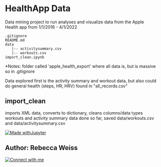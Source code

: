 # HealthApp Data

Data mining project to run analyses and visualize data from the Apple Health app from 1/1/2016 - 4/1/2022
``` 
.gitignore
README.md
data
   |-- activitysummary.csv
   |-- workouts.csv
import_clean.ipynb 

```


*Notes: folder called 'apple_health_export' where all data is, but is massive so in .gitignore

Data explored first is the activity summary and workout data, but also could do general health (steps, HR, HRV) found in "all_records.csv"

## import_clean
imports XML data, converts to dictionary, cleans columns/data types
workouts and activity summary data done so far, saved data/workouts.csv and data/activitysummary.csv







[![Made withJupyter](https://img.shields.io/badge/Made%20with-Jupyter-orange?style=for-the-badge&logo=Jupyter)](https://jupyter.org/try)







## Author: Rebecca Weiss
[![Connect with me](https://img.shields.io/badge/LinkedIn-0077B5?style=for-the-badge&logo=linkedin&logoColor=white)](https://www.linkedin.com/in/rebeccajweiss33/)
